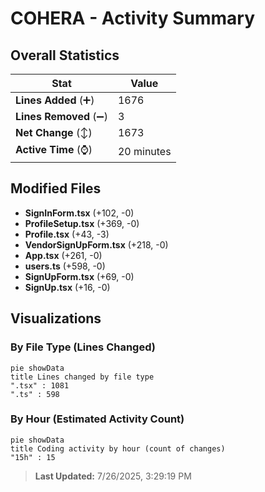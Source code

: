# COHERA - Activity Summary 

## Overall Statistics

| Stat                   | Value                                                             |
| ---------------------- | ----------------------------------------------------------------- |
| **Lines Added** (➕)   | 1676                                          |
| **Lines Removed** (➖) | 3                                        |
| **Net Change** (↕)    | 1673                |
| **Active Time** (⌚)   | 20 minutes |


## Modified Files
- **SignInForm.tsx** (+102, -0)
- **ProfileSetup.tsx** (+369, -0)
- **Profile.tsx** (+43, -3)
- **VendorSignUpForm.tsx** (+218, -0)
- **App.tsx** (+261, -0)
- **users.ts** (+598, -0)
- **SignUpForm.tsx** (+69, -0)
- **SignUp.tsx** (+16, -0)

## Visualizations

### By File Type (Lines Changed)

```mermaid
pie showData
title Lines changed by file type
".tsx" : 1081
".ts" : 598
```

### By Hour (Estimated Activity Count)

```mermaid
pie showData
title Coding activity by hour (count of changes)
"15h" : 15
```


> **Last Updated:** 7/26/2025, 3:29:19 PM